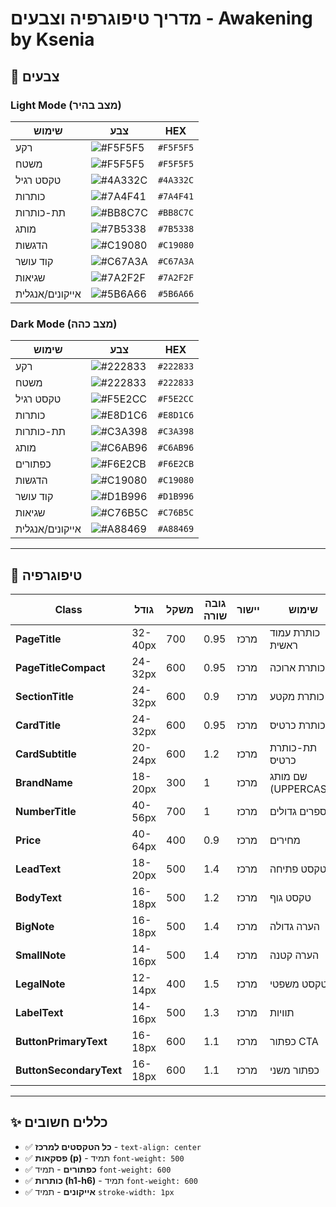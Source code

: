 # מדריך טיפוגרפיה וצבעים - Awakening by Ksenia

## 🎨 צבעים

### Light Mode (מצב בהיר)

| שימוש           | צבע                                                          | HEX       |
| --------------- | ------------------------------------------------------------ | --------- |
| רקע             | ![#F5F5F5](https://via.placeholder.com/15/F5F5F5/F5F5F5.png) | `#F5F5F5` |
| משטח            | ![#F5F5F5](https://via.placeholder.com/15/F5F5F5/F5F5F5.png) | `#F5F5F5` |
| טקסט רגיל       | ![#4A332C](https://via.placeholder.com/15/4A332C/4A332C.png) | `#4A332C` |
| כותרות          | ![#7A4F41](https://via.placeholder.com/15/7A4F41/7A4F41.png) | `#7A4F41` |
| תת-כותרות       | ![#BB8C7C](https://via.placeholder.com/15/BB8C7C/BB8C7C.png) | `#BB8C7C` |
| מותג            | ![#7B5338](https://via.placeholder.com/15/7B5338/7B5338.png) | `#7B5338` |
| הדגשות          | ![#C19080](https://via.placeholder.com/15/C19080/C19080.png) | `#C19080` |
| קוד עושר        | ![#C67A3A](https://via.placeholder.com/15/C67A3A/C67A3A.png) | `#C67A3A` |
| שגיאות          | ![#7A2F2F](https://via.placeholder.com/15/7A2F2F/7A2F2F.png) | `#7A2F2F` |
| אייקונים/אנגלית | ![#5B6A66](https://via.placeholder.com/15/5B6A66/5B6A66.png) | `#5B6A66` |

### Dark Mode (מצב כהה)

| שימוש           | צבע                                                          | HEX       |
| --------------- | ------------------------------------------------------------ | --------- |
| רקע             | ![#222833](https://via.placeholder.com/15/222833/222833.png) | `#222833` |
| משטח            | ![#222833](https://via.placeholder.com/15/222833/222833.png) | `#222833` |
| טקסט רגיל       | ![#F5E2CC](https://via.placeholder.com/15/F5E2CC/F5E2CC.png) | `#F5E2CC` |
| כותרות          | ![#E8D1C6](https://via.placeholder.com/15/E8D1C6/E8D1C6.png) | `#E8D1C6` |
| תת-כותרות       | ![#C3A398](https://via.placeholder.com/15/C3A398/C3A398.png) | `#C3A398` |
| מותג            | ![#C6AB96](https://via.placeholder.com/15/C6AB96/C6AB96.png) | `#C6AB96` |
| כפתורים         | ![#F6E2CB](https://via.placeholder.com/15/F6E2CB/F6E2CB.png) | `#F6E2CB` |
| הדגשות          | ![#C19080](https://via.placeholder.com/15/C19080/C19080.png) | `#C19080` |
| קוד עושר        | ![#D1B996](https://via.placeholder.com/15/D1B996/D1B996.png) | `#D1B996` |
| שגיאות          | ![#C76B5C](https://via.placeholder.com/15/C76B5C/C76B5C.png) | `#C76B5C` |
| אייקונים/אנגלית | ![#A88469](https://via.placeholder.com/15/A88469/A88469.png) | `#A88469` |

---

## 📝 טיפוגרפיה

| Class                   | גודל    | משקל | גובה שורה | יישור | שימוש               |
| ----------------------- | ------- | ---- | --------- | ----- | ------------------- |
| **PageTitle**           | 32-40px | 700  | 0.95      | מרכז  | כותרת עמוד ראשית    |
| **PageTitleCompact**    | 24-32px | 600  | 0.95      | מרכז  | כותרת ארוכה         |
| **SectionTitle**        | 24-32px | 600  | 0.9       | מרכז  | כותרת מקטע          |
| **CardTitle**           | 24-32px | 600  | 0.95      | מרכז  | כותרת כרטיס         |
| **CardSubtitle**        | 20-24px | 600  | 1.2       | מרכז  | תת-כותרת כרטיס      |
| **BrandName**           | 18-20px | 300  | 1         | מרכז  | שם מותג (UPPERCASE) |
| **NumberTitle**         | 40-56px | 700  | 1         | מרכז  | מספרים גדולים       |
| **Price**               | 40-64px | 400  | 0.9       | מרכז  | מחירים              |
| **LeadText**            | 18-20px | 500  | 1.4       | מרכז  | טקסט פתיחה          |
| **BodyText**            | 16-18px | 500  | 1.2       | מרכז  | טקסט גוף            |
| **BigNote**             | 16-18px | 500  | 1.4       | מרכז  | הערה גדולה          |
| **SmallNote**           | 14-16px | 500  | 1.4       | מרכז  | הערה קטנה           |
| **LegalNote**           | 12-14px | 400  | 1.5       | מרכז  | טקסט משפטי          |
| **LabelText**           | 14-16px | 500  | 1.3       | מרכז  | תוויות              |
| **ButtonPrimaryText**   | 16-18px | 600  | 1.1       | מרכז  | כפתור CTA           |
| **ButtonSecondaryText** | 16-18px | 600  | 1.1       | מרכז  | כפתור משני          |

---

## ✨ כללים חשובים

- ✅ **כל הטקסטים למרכז** - `text-align: center`
- ✅ **פסקאות (p)** - תמיד `font-weight: 500`
- ✅ **כפתורים** - תמיד `font-weight: 600`
- ✅ **כותרות (h1-h6)** - תמיד `font-weight: 600`
- ✅ **אייקונים** - תמיד `stroke-width: 1px`
